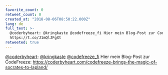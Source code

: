 ```yaml
---
favorite_count: 0
retweet_count: 0
created_at: "2018-08-06T08:50:22.000Z"
lang: de
full_text: >-
  @coderbyheart: @kringkaste @codefreeze_fi Hier mein Blog-Post zur CodeFreeze:
  https://t.co/J1mQlJFgXt
retweeted: true
---
```


[@coderbyheart](https://twitter.com/coderbyheart):
[@kringkaste](https://twitter.com/kringkaste)
[@codefreeze_fi](https://twitter.com/codefreeze_fi) Hier mein Blog-Post zur
CodeFreeze:
<https://coderbyheart.com/codefreeze-brings-the-magic-of-socrates-to-lapland/>
